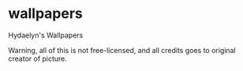 # wallpapers
Hydaelyn's Wallpapers

Warning, all of this is not free-licensed, and all credits goes to original creator of picture.
